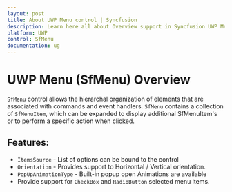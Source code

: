 ```yaml
---
layout: post
title: About UWP Menu control | Syncfusion
description: Learn here all about Overview support in Syncfusion UWP Menu (SfMenu) control and more.
platform: UWP
control: SfMenu
documentation: ug
--- 
```



# UWP Menu (SfMenu) Overview

`SfMenu` control allows the hierarchal organization of elements that are associated with commands and event handlers. `SfMenu` contains a collection of `SfMenuItem`, which can be expanded to display additional SfMenuItem's or to perform a specific action when clicked.

## Features:

* `ItemsSource` -  List of options can be bound to the control
* `Orientation` - Provides support to Horizontal / Vertical orientation.
* `PopUpAnimationType` - Built-in popup open Animations are available
* Provide support for `CheckBox` and `RadioButton` selected menu items.

